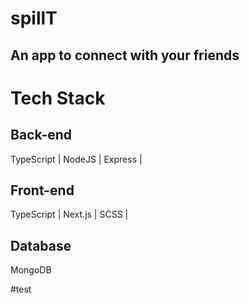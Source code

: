 # spillT
## An app to connect with your friends

# Tech Stack

## Back-end
TypeScript |
NodeJS |
Express |

## Front-end
TypeScript |
Next.js |
SCSS |

## Database
MongoDB

#test
